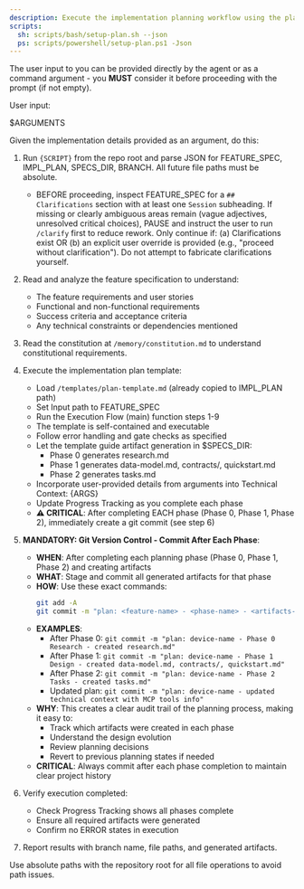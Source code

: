 ```yaml
---
description: Execute the implementation planning workflow using the plan template to generate design artifacts.
scripts:
  sh: scripts/bash/setup-plan.sh --json
  ps: scripts/powershell/setup-plan.ps1 -Json
---
```


The user input to you can be provided directly by the agent or as a command argument - you **MUST** consider it before proceeding with the prompt (if not empty).

User input:

$ARGUMENTS

Given the implementation details provided as an argument, do this:

1. Run `{SCRIPT}` from the repo root and parse JSON for FEATURE_SPEC, IMPL_PLAN, SPECS_DIR, BRANCH. All future file paths must be absolute.
   - BEFORE proceeding, inspect FEATURE_SPEC for a `## Clarifications` section with at least one `Session` subheading. If missing or clearly ambiguous areas remain (vague adjectives, unresolved critical choices), PAUSE and instruct the user to run `/clarify` first to reduce rework. Only continue if: (a) Clarifications exist OR (b) an explicit user override is provided (e.g., "proceed without clarification"). Do not attempt to fabricate clarifications yourself.
2. Read and analyze the feature specification to understand:
   - The feature requirements and user stories
   - Functional and non-functional requirements
   - Success criteria and acceptance criteria
   - Any technical constraints or dependencies mentioned

3. Read the constitution at `/memory/constitution.md` to understand constitutional requirements.

4. Execute the implementation plan template:
   - Load `/templates/plan-template.md` (already copied to IMPL_PLAN path)
   - Set Input path to FEATURE_SPEC
   - Run the Execution Flow (main) function steps 1-9
   - The template is self-contained and executable
   - Follow error handling and gate checks as specified
   - Let the template guide artifact generation in $SPECS_DIR:
     * Phase 0 generates research.md
     * Phase 1 generates data-model.md, contracts/, quickstart.md
     * Phase 2 generates tasks.md
   - Incorporate user-provided details from arguments into Technical Context: {ARGS}
   - Update Progress Tracking as you complete each phase
   - **⚠️ CRITICAL**: After completing EACH phase (Phase 0, Phase 1, Phase 2), immediately create a git commit (see step 6)

5. **MANDATORY: Git Version Control - Commit After Each Phase**:
   - **WHEN**: After completing each planning phase (Phase 0, Phase 1, Phase 2) and creating artifacts
   - **WHAT**: Stage and commit all generated artifacts for that phase
   - **HOW**: Use these exact commands:
     ```bash
     git add -A
     git commit -m "plan: <feature-name> - <phase-name> - <artifacts-created>"
     ```
   - **EXAMPLES**:
     - After Phase 0: `git commit -m "plan: device-name - Phase 0 Research - created research.md"`
     - After Phase 1: `git commit -m "plan: device-name - Phase 1 Design - created data-model.md, contracts/, quickstart.md"`
     - After Phase 2: `git commit -m "plan: device-name - Phase 2 Tasks - created tasks.md"`
     - Updated plan: `git commit -m "plan: device-name - updated technical context with MCP tools info"`
   - **WHY**: This creates a clear audit trail of the planning process, making it easy to:
     - Track which artifacts were created in each phase
     - Understand the design evolution
     - Review planning decisions
     - Revert to previous planning states if needed
   - **CRITICAL**: Always commit after each phase completion to maintain clear project history

6. Verify execution completed:
   - Check Progress Tracking shows all phases complete
   - Ensure all required artifacts were generated
   - Confirm no ERROR states in execution

7. Report results with branch name, file paths, and generated artifacts.

Use absolute paths with the repository root for all file operations to avoid path issues.
